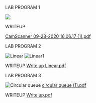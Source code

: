 LAB PROGRAM 1

<img src="https://user-images.githubusercontent.com/71483959/94422231-67a40980-01a4-11eb-88cf-24bc552fe63d.png">


WRITEUP


[CamScanner 09-28-2020 16.06.17 (1).pdf](https://github.com/sakshi1bm19cs140/CS140_DS_LAB/files/5291634/CamScanner.09-28-2020.16.06.17.1.pdf)


LAB PROGRAM 2


![Linear](https://user-images.githubusercontent.com/71483959/96427638-6ce0fb00-121c-11eb-9fd5-b805515c60b6.png)
![Linear1](https://user-images.githubusercontent.com/71483959/96427757-8eda7d80-121c-11eb-8ccb-f70b6043da57.png)


WRITEUP
[Write up Linear.pdf](https://github.com/sakshi1bm19cs140/CS140_DS_LAB/files/5400731/Write.up.Linear.pdf)



LAB PROGRAM 3

![Circular queue](https://user-images.githubusercontent.com/71483959/96421543-854d1780-1214-11eb-8788-dde945fc63dd.png)
[circular queue (1).pdf](https://github.com/sakshi1bm19cs140/CS140_DS_LAB/files/5400598/circular.queue.1.pdf)


WRITEUP
[Write up.pdf](https://github.com/sakshi1bm19cs140/CS140_DS_LAB/files/5400626/Write.up.pdf)
